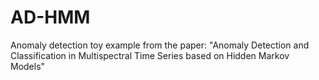 # AD-HMM
Anomaly detection toy example from the paper: "Anomaly Detection and Classification in Multispectral Time Series based on Hidden Markov Models"
